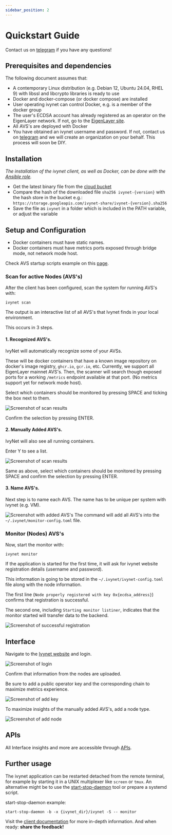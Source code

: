 ```yaml
---
sidebar_position: 2
---
```


# Quickstart Guide

Contact us on [telegram](https://t.me/ivynetdotdev) if you have any questions!

## Prerequisites and dependencies

The following document assumes that:

- A contemporary Linux distribution (e.g. Debian 12, Ubuntu 24.04, RHEL 9) with libssl and libcrypto libraries is ready to use
- Docker and docker-compose (or docker compose) are installed
- User operating ivynet can control Docker, e.g. is a member of the docker group
- The user's ECDSA account has already registered as an operator on the EigenLayer network.
If not, go to the [EigenLayer site](https://docs.eigenlayer.xyz/eigenlayer/operator-guides/operator-installation).
- All AVS's are deployed with Docker
- You have obtained an ivynet username and password.
If not, contact us on [telegram](https://t.me/ivynetdotdev) and we will create an organization on your behalf.
This process will soon be DIY.

## Installation

*The installation of the ivynet client, as well as Docker, can be done with the [Ansible role](https://github.com/ivy-net/ivynet-client-ansible).*

* Get the latest binary file from the [cloud bucket](https://storage.googleapis.com/ivynet-share/index.html)
* Compare the hash of the downloaded file `sha256 ivynet-{version}` with the hash store in the bucket e.g.: `https://storage.googleapis.com/ivynet-share/ivynet-{version}.sha256`
* Save the file as `ivynet` in a folder which is included in the PATH variable, or adjust the variable

## Setup and Configuration

- Docker containers must have static names.
- Docker containers must have metrics ports exposed through bridge mode, not network mode host.

Check AVS startup scripts example on this [page](./AVSstartup.md).

### Scan for active Nodes (AVS's)

After the client has been configured, scan the system for running AVS's with:
```
ivynet scan
```

The output is an interactive list of all AVS's that Ivynet finds in your local environment.

This occurs in 3 steps.

#### 1. Recognized AVS's.

IvyNet will automatically recognize some of your AVSs.

These will be docker containers that have a known image repository on docker's image registry, `ghcr.io`, `gcr.io`, etc.
Currently, we support all EigenLayer mainnet AVS's.
Then, the scanner will search though exposed ports for a working `/metrics` endpoint available at that port.
(No metrics support yet for network mode host).

Select which containers should be monitored by pressing SPACE and ticking the box next to them.

![Screenshot of scan results](./imgs/screens/scan.png)

Confirm the selection by pressing ENTER.

#### 2. Manually Added AVS's.

IvyNet will also see all running containers.

Enter Y to see a list.

![Screenshot of scan results](./imgs/screens/name.png)

Same as above, select which containers should be monitored by pressing SPACE and confirm the selection by pressing ENTER.

#### 3. Name AVS's. 

Next step is to name each AVS.
The name has to be unique per system with ivynet (e.g. VM).

![Screenshot with added AVS's](./imgs/screens/name3.png)
The command will add all AVS's into the `~/.ivynet/monitor-config.toml` file.

### Monitor (Nodes) AVS's

Now, start the monitor with:

```
ivynet monitor
```
If the application is started for the first time, it will ask for ivynet website registration details (username and password).

This information is going to be stored in the `~/.ivynet/ivynet-config.toml` file along with the node information.

The first line (`Node properly registered with key 0x{ecdsa_address}`) confirms that registration is successful.

The second one, including `Starting monitor listiner`, indicates that the monitor started will transfer data to the backend.

![Screenshot of successful registration](./imgs/screens/monitor2.png)

## Interface

Navigate to the [Ivynet website](https://metrics.ivynet.dev/login) and login.

![Screenshot of login](./imgs/screens/login3.svg)

Confirm that information from the nodes are uploaded.

Be sure to add a public operator key and the corresponding chain to maximize metrics experience.

![Screenshot of add key](./imgs/screens/key.svg)

To maximize insights of the manually added AVS's, add a node type.

![Screenshot of add node](./imgs/screens/addtype2.png)


## APIs

All Interface insights and more are accessible through [APIs](https://docs.ivynet.dev/docs/client/api_spec).

## Further usage

The ivynet application can be restarted detached from the remote terminal, for example by starting it in a UNIX multiplexer like `screen` or `tmux`.
An alternative might be to use the [start-stop-daemon](https://github.com/daleobrien/start-stop-daemon) tool or prepare a systemd script.

start-stop-daemon example:
```
start-stop-daemon -b -x {ivynet_dir}/ivynet -S -- monitor
```

Visit the [client documentation](./clientDocs.md) for more in-depth information.
And when ready: **share the feedback!**

